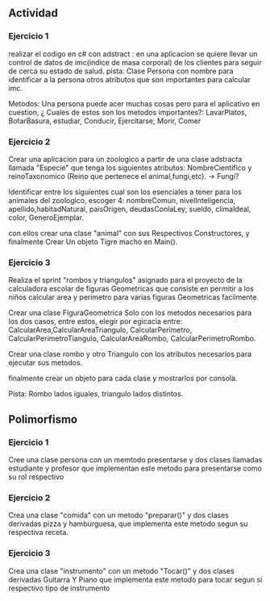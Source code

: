 ## Actividad

### Ejercicio 1

realizar el codigo en c# con adstract :
en una aplicacion se quiere llevar un control de datos de imc(indice de masa corporal) de los clientes para seguir de cerca su estado de salud.
pista: Clase Persona con nombre para identificar a la persona otros atributos que son importantes para calcular imc.

Metodos: Una persona puede acer muchas cosas pero para el aplicativo en cuestion, ¿ Cuales de estos son los metodos importantes?: LavarPlatos, BotarBasura, estudiar, Conducir, Ejercitarse, Morir, Comer

### Ejercicio 2

Crear una aplicacion para un zoologico a partir de una clase adstracta llamada "Especie" que tenga los siguientes atributos: NombreCientifico y reinoTaxonomico (Reino que pertenece el animal,fungi,etc). -> Fungi?

Identificar entre los siguientes cual son los esenciales a tener para los animales del zoologico, escoger 4: nombreComun, nivelInteligencia, apellido,habitadNatural, paisOrigen, deudasConlaLey, sueldo, climaIdeal, color, GeneroEjemplar.

con ellos crear una clase "animal" con sus Respectivos Constructores, y finalmente Crear Un objeto Tigre macho en Main().

### Ejercicio 3

Realiza el sprint "rombos y triangulos" asignado para el proyecto de la calculadora escolar de figuras Geometricas que consiste en permitir a los niños calcular area y perimetro para varias figuras Geometricas facilmente.

Crear una clase FiguraGeometrica Solo con los metodos necesarios para los dos casos, entre estos, elegir por egicacia entre:
CalcularArea,CalcularAreaTriangulo, CalcularPerimetro, CalcularPerimetroTiangulo, CalcularAreaRombo, CalcularPerimetroRombo.

Crear una clase rombo y otro Triangulo con los atributos necesarios para ejecutar sus metodos.

finalmente crear un objeto para cada clase y mostrarlos por consola.

Pista: Rombo lados iguales, triangulo lados distintos.

## Polimorfismo 

### Ejercicio 1

Cree una clase persona con un memtodo presentarse y dos clases llamadas estudiante y profesor que implementan este metodo para presentarse como su rol respectivo

### Ejercicio 2

Crea una clase "comida" con un  metodo "preparar()" y dos clases derivadas pizza y hamburguesa,  que implementa este metodo segun su respectiva receta.

### Ejercicio 3

Crea una clase "instrumento" con un metodo "Tocar()" y dos clases derivadas Guitarra Y Piano que implementa este metodo para tocar segun si respectivo tipo de instrumento